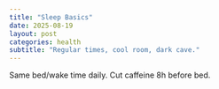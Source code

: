 ```yaml
---
title: "Sleep Basics"
date: 2025-08-19
layout: post
categories: health
subtitle: "Regular times, cool room, dark cave."
---
```


Same bed/wake time daily. Cut caffeine 8h before bed.